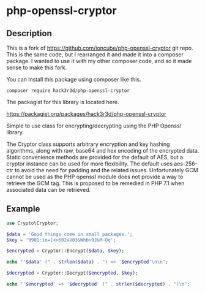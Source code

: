 # php-openssl-cryptor

## Description

This is a fork of https://github.com/ioncube/php-openssl-cryptor git repo. This
is the same code, but I rearranged it and made it into a composer package. I wanted
to use it with my other composer code, and so it made sense to make this fork.

You can install this package using composer like this.

`composer require hack3r3d/php-openssl-cryptor`

The packagist for this library is located here.

https://packagist.org/packages/hack3r3d/php-openssl-cryptor

Simple to use class for encrypting/decrypting using the PHP Openssl library. 

The Cryptor class supports arbitrary encryption and key hashing algorithms, along
with raw, base64 and hex encoding of the encrypted data. Static convenience methods
are provided for the default of AES, but a cryptor instance can be used for more
flexibility. The default uses aes-256-ctr to avoid the need for padding and the related
issues. Unfortunately GCM cannot be used as the PHP openssl module does not provide 
a way to retrieve the GCM tag. This is proposed to be remedied in PHP 7.1 when 
associated data can be retrieved.

## Example
```php
use Crypto\Cryptor;

$data = 'Good things come in small packages.';
$key = '9901:io=[<>602vV03&Whb>9J&M~Oq';

$encrypted = Cryptor::Encrypt($data, $key);

echo "'$data' (" . strlen($data) . ") => '$encrypted'\n\n";

$decrypted = Cryptor::Decrypt($encrypted, $key);

echo "'$encrypted' => '$decrypted' (" . strlen($decrypted) . ")\n";
```
